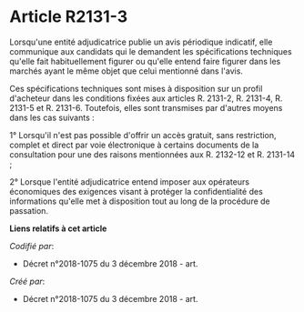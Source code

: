 # Article R2131-3

Lorsqu'une entité adjudicatrice publie un avis périodique indicatif, elle communique aux candidats qui le demandent les
spécifications techniques qu'elle fait habituellement figurer ou qu'elle entend faire figurer dans les marchés ayant le même
objet que celui mentionné dans l'avis.

Ces spécifications techniques sont mises à disposition sur un profil d'acheteur dans les conditions fixées aux articles R.
2131-2, R. 2131-4, R. 2131-5 et R. 2131-6. Toutefois, elles sont transmises par d'autres moyens dans les cas suivants :

1° Lorsqu'il n'est pas possible d'offrir un accès gratuit, sans restriction, complet et direct par voie électronique à
certains documents de la consultation pour une des raisons mentionnées aux R. 2132-12 et R. 2131-14 ;

2° Lorsque l'entité adjudicatrice entend imposer aux opérateurs économiques des exigences visant à protéger la
confidentialité des informations qu'elle met à disposition tout au long de la procédure de passation.

**Liens relatifs à cet article**

_Codifié par_:

  - Décret n°2018-1075 du 3 décembre 2018 - art.

_Créé par_:

  - Décret n°2018-1075 du 3 décembre 2018 - art.
